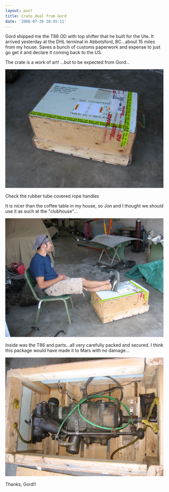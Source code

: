 ```yaml
---
layout: post
title: Crate deal from Gord
date: '2008-07-26 20:45:11'
---
```

Gord shipped me the T86 OD with top shifter that he built for the Ute. It arrived yesterday at the DHL terminal in Abbotsford, BC...about 15 miles from my house. Saves a bunch of customs paperwork and expense to just go get it and declare it coming back to the US.

The crate is a work of art! ...but to be expected from Gord...

<a href="/uploads/2008/12/pics-0411.jpg"><img class="alignnone size-full wp-image-161" title="pics-0411" src="/uploads/2008/12/pics-0411.jpg" alt="" width="500" height="375" /></a>

Check the rubber tube covered rope handles

It is nicer than the coffee table in my house, so Jon and I thought we should use it as such at the "clubhouse"...

<a href="/uploads/2008/12/pics-0421.jpg"><img class="alignnone size-full wp-image-164" title="pics-0421" src="/uploads/2008/12/pics-0421.jpg" alt="" width="500" height="375" /></a>

Inside was the T86 and parts...all very carefully packed and secured. I think this package would have made it to Mars with no damage...

<a href="/uploads/2008/12/pics-043.jpg"><img class="alignnone size-full wp-image-165" title="pics-043" src="/uploads/2008/12/pics-043.jpg" alt="" width="500" height="375" /></a>

Thanks, Gord!!
